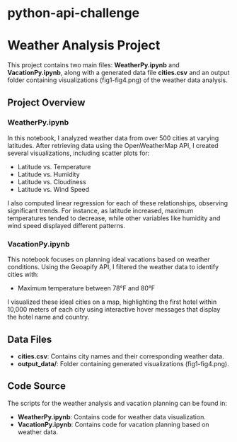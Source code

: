 # python-api-challenge

 # Weather Analysis Project

This project contains two main files: **WeatherPy.ipynb** and **VacationPy.ipynb**, along with a generated data file **cities.csv** and an output folder containing visualizations (fig1-fig4.png) of the weather data analysis.

## Project Overview

### WeatherPy.ipynb
In this notebook, I analyzed weather data from over 500 cities at varying latitudes. After retrieving data using the OpenWeatherMap API, I created several visualizations, including scatter plots for:

- Latitude vs. Temperature
- Latitude vs. Humidity
- Latitude vs. Cloudiness
- Latitude vs. Wind Speed

I also computed linear regression for each of these relationships, observing significant trends. For instance, as latitude increased, maximum temperatures tended to decrease, while other variables like humidity and wind speed displayed different patterns.

### VacationPy.ipynb
This notebook focuses on planning ideal vacations based on weather conditions. Using the Geoapify API, I filtered the weather data to identify cities with:

- Maximum temperature between 78°F and 80°F

I visualized these ideal cities on a map, highlighting the first hotel within 10,000 meters of each city using interactive hover messages that display the hotel name and country.

## Data Files
- **cities.csv**: Contains city names and their corresponding weather data.
- **output_data/**: Folder containing generated visualizations (fig1-fig4.png).

## Code Source
The scripts for the weather analysis and vacation planning can be found in:
- **WeatherPy.ipynb**: Contains code for weather data visualization.
- **VacationPy.ipynb**: Contains code for vacation planning based on weather data.
